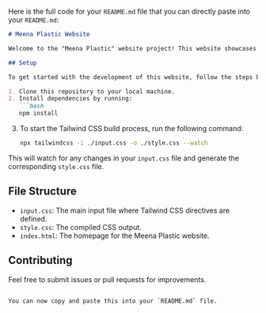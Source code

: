 Here is the full code for your `README.md` file that you can directly paste into your `README.md`:

```markdown
# Meena Plastic Website

Welcome to the "Meena Plastic" website project! This website showcases products and services offered by Meena Plastic. 

## Setup

To get started with the development of this website, follow the steps below:

1. Clone this repository to your local machine.
2. Install dependencies by running:
   ```bash
   npm install
   ```
3. To start the Tailwind CSS build process, run the following command:
   ```bash
   npx tailwindcss -i ./input.css -o ./style.css --watch
   ```

This will watch for any changes in your `input.css` file and generate the corresponding `style.css` file.

## File Structure

- `input.css`: The main input file where Tailwind CSS directives are defined.
- `style.css`: The compiled CSS output.
- `index.html`: The homepage for the Meena Plastic website.

## Contributing

Feel free to submit issues or pull requests for improvements.
```

You can now copy and paste this into your `README.md` file.
